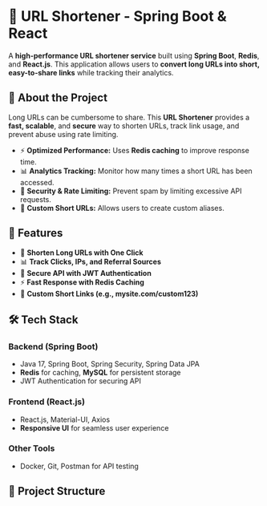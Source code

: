 # 🔗 URL Shortener - Spring Boot & React

A **high-performance URL shortener service** built using **Spring Boot**, **Redis**, and **React.js**. This application allows users to **convert long URLs into short, easy-to-share links** while tracking their analytics.

## 📌 About the Project
Long URLs can be cumbersome to share. This **URL Shortener** provides a **fast, scalable**, and **secure** way to shorten URLs, track link usage, and prevent abuse using rate limiting.

- ⚡ **Optimized Performance:** Uses **Redis caching** to improve response time.
- 📊 **Analytics Tracking:** Monitor how many times a short URL has been accessed.
- 🔐 **Security & Rate Limiting:** Prevent spam by limiting excessive API requests.
- 🔗 **Custom Short URLs:** Allows users to create custom aliases.

## 🚀 Features
- 🔗 **Shorten Long URLs with One Click**  
- 📊 **Track Clicks, IPs, and Referral Sources**  
- 🔐 **Secure API with JWT Authentication**  
- ⚡ **Fast Response with Redis Caching**  
- 📎 **Custom Short Links (e.g., mysite.com/custom123)**  

## 🛠️ Tech Stack
### **Backend** (Spring Boot)
- Java 17, Spring Boot, Spring Security, Spring Data JPA  
- **Redis** for caching, **MySQL** for persistent storage  
- JWT Authentication for securing API  

### **Frontend** (React.js)
- React.js, Material-UI, Axios  
- **Responsive UI** for seamless user experience  

### **Other Tools**
- Docker, Git, Postman for API testing  

## 📂 Project Structure
